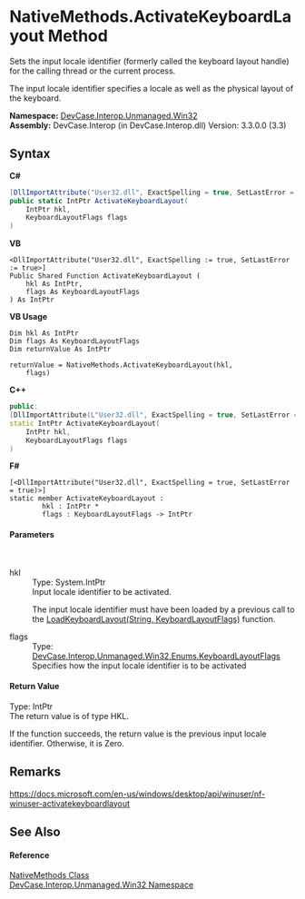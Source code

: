 # NativeMethods.ActivateKeyboardLayout Method 
 

Sets the input locale identifier (formerly called the keyboard layout handle) for the calling thread or the current process. 

 The input locale identifier specifies a locale as well as the physical layout of the keyboard.

**Namespace:**&nbsp;<a href="N_DevCase_Interop_Unmanaged_Win32">DevCase.Interop.Unmanaged.Win32</a><br />**Assembly:**&nbsp;DevCase.Interop (in DevCase.Interop.dll) Version: 3.3.0.0 (3.3)

## Syntax

**C#**<br />
``` C#
[DllImportAttribute("User32.dll", ExactSpelling = true, SetLastError = true)]
public static IntPtr ActivateKeyboardLayout(
	IntPtr hkl,
	KeyboardLayoutFlags flags
)
```

**VB**<br />
``` VB
<DllImportAttribute("User32.dll", ExactSpelling := true, SetLastError := true>]
Public Shared Function ActivateKeyboardLayout ( 
	hkl As IntPtr,
	flags As KeyboardLayoutFlags
) As IntPtr
```

**VB Usage**<br />
``` VB Usage
Dim hkl As IntPtr
Dim flags As KeyboardLayoutFlags
Dim returnValue As IntPtr

returnValue = NativeMethods.ActivateKeyboardLayout(hkl, 
	flags)
```

**C++**<br />
``` C++
public:
[DllImportAttribute(L"User32.dll", ExactSpelling = true, SetLastError = true)]
static IntPtr ActivateKeyboardLayout(
	IntPtr hkl, 
	KeyboardLayoutFlags flags
)
```

**F#**<br />
``` F#
[<DllImportAttribute("User32.dll", ExactSpelling = true, SetLastError = true)>]
static member ActivateKeyboardLayout : 
        hkl : IntPtr * 
        flags : KeyboardLayoutFlags -> IntPtr 

```


#### Parameters
&nbsp;<dl><dt>hkl</dt><dd>Type: System.IntPtr<br />Input locale identifier to be activated. 

 The input locale identifier must have been loaded by a previous call to the <a href="M_DevCase_Interop_Unmanaged_Win32_NativeMethods_LoadKeyboardLayout">LoadKeyboardLayout(String, KeyboardLayoutFlags)</a> function.</dd><dt>flags</dt><dd>Type: <a href="T_DevCase_Interop_Unmanaged_Win32_Enums_KeyboardLayoutFlags">DevCase.Interop.Unmanaged.Win32.Enums.KeyboardLayoutFlags</a><br />Specifies how the input locale identifier is to be activated</dd></dl>

#### Return Value
Type: IntPtr<br />The return value is of type HKL. 

 If the function succeeds, the return value is the previous input locale identifier. Otherwise, it is Zero.

## Remarks
<a href="https://docs.microsoft.com/en-us/windows/desktop/api/winuser/nf-winuser-activatekeyboardlayout" target="_blank">https://docs.microsoft.com/en-us/windows/desktop/api/winuser/nf-winuser-activatekeyboardlayout</a>

## See Also


#### Reference
<a href="T_DevCase_Interop_Unmanaged_Win32_NativeMethods">NativeMethods Class</a><br /><a href="N_DevCase_Interop_Unmanaged_Win32">DevCase.Interop.Unmanaged.Win32 Namespace</a><br />